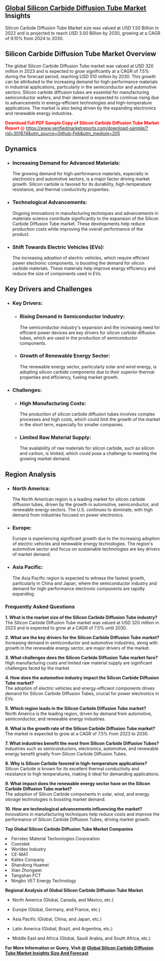 <h2><a href="https://www.verifiedmarketreports.com/download-sample/?rid=301874&amp;utm_source=Github&amp;utm_medium=205" target="_blank">Global Silicon Carbide Diffusion Tube Market</a> Insights</h2><p>Silicon Carbide Diffusion Tube Market size was valued at USD 1.50 Billion in 2022 and is projected to reach USD 3.00 Billion by 2030, growing at a CAGR of 9.10% from 2024 to 2030.</p><p> <h2>Silicon Carbide Diffusion Tube Market Overview</h2> <p>The global Silicon Carbide Diffusion Tube market was valued at USD 320 million in 2023 and is expected to grow significantly at a CAGR of 7.5% during the forecast period, reaching USD 510 million by 2030. This growth can be attributed to the increasing demand for high-performance materials in industrial applications, particularly in the semiconductor and automotive sectors. Silicon carbide diffusion tubes are essential for manufacturing semiconductor wafers, and their demand is expected to continue rising due to advancements in energy-efficient technologies and high-temperature applications. The market is also being driven by the expanding electronics and renewable energy industries.</p> <p><p><span class=""><span style="color: #ff0000;"><strong>Download Full PDF Sample Copy of Silicon Carbide Diffusion Tube Market Report</strong> @ </span><a href="https://www.verifiedmarketreports.com/download-sample/?rid=301874&amp;utm_source=Github-Feb&amp;utm_medium=205" target="_blank">https://www.verifiedmarketreports.com/download-sample/?rid=301874&amp;utm_source=Github-Feb&amp;utm_medium=205</a></span></p></p> <h2>Dynamics</h2> <ul> <li><h3>Increasing Demand for Advanced Materials:</h3> The growing demand for high-performance materials, especially in electronics and automotive sectors, is a major factor driving market growth. Silicon carbide is favored for its durability, high-temperature resistance, and thermal conductivity properties.</li> <li><h3>Technological Advancements:</h3> Ongoing innovations in manufacturing techniques and advancements in materials science contribute significantly to the expansion of the Silicon Carbide Diffusion Tube market. These developments help reduce production costs while improving the overall performance of the product.</li> <li><h3>Shift Towards Electric Vehicles (EVs):</h3> The increasing adoption of electric vehicles, which require efficient power electronic components, is boosting the demand for silicon carbide materials. These materials help improve energy efficiency and reduce the size of components used in EVs.</li> </ul> <h2>Key Drivers and Challenges</h2> <ul> <li><h3>Key Drivers:</h3> <ul> <li><h3>Rising Demand in Semiconductor Industry:</h3> The semiconductor industry's expansion and the increasing need for efficient power devices are key drivers for silicon carbide diffusion tubes, which are used in the production of semiconductor components.</li> <li><h3>Growth of Renewable Energy Sector:</h3> The renewable energy sector, particularly solar and wind energy, is adopting silicon carbide components due to their superior thermal properties and efficiency, fueling market growth.</li> </ul> </li> <li><h3>Challenges:</h3> <ul> <li><h3>High Manufacturing Costs:</h3> The production of silicon carbide diffusion tubes involves complex processes and high costs, which could limit the growth of the market in the short term, especially for smaller companies.</li> <li><h3>Limited Raw Material Supply:</h3> The availability of raw materials for silicon carbide, such as silicon and carbon, is limited, which could pose a challenge to meeting the growing market demand.</li> </ul> </li> </ul> <h2>Region Analysis</h2> <ul> <li><h3>North America:</h3> The North American region is a leading market for silicon carbide diffusion tubes, driven by the growth in automotive, semiconductor, and renewable energy sectors. The U.S. continues to dominate, with high demand from industries focused on power electronics.</li> <li><h3>Europe:</h3> Europe is experiencing significant growth due to the increasing adoption of electric vehicles and renewable energy technologies. The region's automotive sector and focus on sustainable technologies are key drivers of market demand.</li> <li><h3>Asia Pacific:</h3> The Asia Pacific region is expected to witness the fastest growth, particularly in China and Japan, where the semiconductor industry and demand for high-performance electronic components are rapidly expanding.</li> </ul> <h3>Frequently Asked Questions</h3> <p><b>1. What is the market size of the Silicon Carbide Diffusion Tube industry?</b><br> The Silicon Carbide Diffusion Tube market was valued at USD 320 million in 2023 and is expected to grow at a CAGR of 7.5% until 2030.</p> <p><b>2. What are the key drivers for the Silicon Carbide Diffusion Tube market?</b><br> Increasing demand in semiconductor and automotive industries, along with growth in the renewable energy sector, are major drivers of the market.</p> <p><b>3. What challenges does the Silicon Carbide Diffusion Tube market face?</b><br> High manufacturing costs and limited raw material supply are significant challenges faced by the market.</p> <p><b>4. How does the automotive industry impact the Silicon Carbide Diffusion Tube market?</b><br> The adoption of electric vehicles and energy-efficient components drives demand for Silicon Carbide Diffusion Tubes, crucial for power electronics in EVs.</p> <p><b>5. Which region leads in the Silicon Carbide Diffusion Tube market?</b><br> North America is the leading region, driven by demand from automotive, semiconductor, and renewable energy industries.</p> <p><b>6. What is the growth rate of the Silicon Carbide Diffusion Tube market?</b><br> The market is expected to grow at a CAGR of 7.5% from 2023 to 2030.</p> <p><b>7. What industries benefit the most from Silicon Carbide Diffusion Tubes?</b><br> Industries such as semiconductors, electronics, automotive, and renewable energy benefit greatly from Silicon Carbide Diffusion Tubes.</p> <p><b>8. Why is Silicon Carbide favored in high-temperature applications?</b><br> Silicon Carbide is known for its excellent thermal conductivity and resistance to high temperatures, making it ideal for demanding applications.</p> <p><b>9. What impact does the renewable energy sector have on the Silicon Carbide Diffusion Tube market?</b><br> The adoption of Silicon Carbide components in solar, wind, and energy storage technologies is boosting market demand.</p> <p><b>10. How are technological advancements influencing the market?</b><br> Innovations in manufacturing techniques help reduce costs and improve the performance of Silicon Carbide Diffusion Tubes, driving market growth.</p> </p><p><strong>Top Global Silicon Carbide Diffusion Tube Market Companies</strong></p><div data-test-id=""><p><li>Ferrotec Material Technologies Corporation</li><li> Coorstek</li><li> Worldex Industry</li><li> CE-MAT</li><li> Kallex Company</li><li> Shandong Huamei</li><li> Xian Zhongwei</li><li> Tangshan FCT</li><li> Ningbo VET Energy Technology</li></p><div><strong>Regional Analysis of&nbsp;Global Silicon Carbide Diffusion Tube Market</strong></div><ul><li dir="ltr"><p dir="ltr">North America&nbsp;(Global, Canada, and Mexico, etc.)</p></li><li dir="ltr"><p dir="ltr">Europe (Global, Germany, and France, etc.)</p></li><li dir="ltr"><p dir="ltr">Asia Pacific&nbsp;(Global, China, and Japan, etc.)</p></li><li dir="ltr"><p dir="ltr">Latin America&nbsp;(Global, Brazil, and Argentina, etc.)</p></li><li dir="ltr">Middle East and Africa&nbsp;(Global, Saudi Arabia, and South Africa, etc.)</li></ul><p><strong>For More Information or Query, Visit @&nbsp;</strong><strong><a href="https://www.verifiedmarketreports.com/product/silicon-carbide-diffusion-tube-market/?utm_source=Github&amp;utm_medium=205" target="_blank">Global Silicon Carbide Diffusion Tube Market Insights Size And Forecast</a></strong></p></div>
